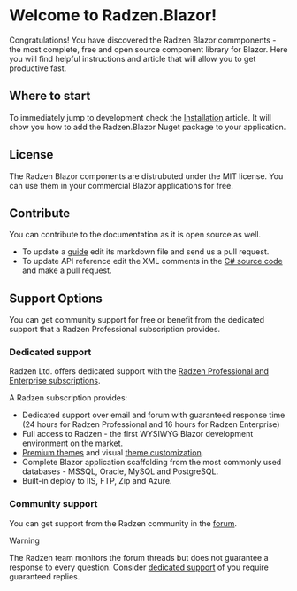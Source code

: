 # Welcome to Radzen.Blazor!
Congratulations! You have discovered the Radzen Blazor commponents - the most complete, free and open source component library for Blazor. Here you will find helpful instructions and article that will allow you to get productive fast.

## Where to start
To immediately jump to development check the [Installation](getting-started/installation.md) article. It will show
you how to add the Radzen.Blazor Nuget package to your application.

## License
The Radzen Blazor components are distrubuted under the MIT license. You can use them in your commercial Blazor applications for free.

## Contribute
You can contribute to the documentation as it is open source as well.
- To update a [guide](https://github.com/radzenhq/radzen-blazor/tree/master/Radzen.DocFX/guides) edit its markdown file and send us a pull request.
- To update API reference edit the XML comments in the [C# source code](https://github.com/radzenhq/radzen-blazor/tree/master/Radzen.Blazor) and make a pull request.

## Support Options
You can get community support for free or benefit from the dedicated support that a Radzen Professional subscription provides.

### Dedicated support
Radzen Ltd. offers dedicated support with the [Radzen Professional and Enterprise subscriptions](https://www.radzen.com/pricing/). 

A Radzen subscription provides:

- Dedicated support over email and forum with guaranteed response time (24 hours for Radzen Professional and 16 hours for Radzen Enterprise)
- Full access to Radzen - the first WYSIWYG Blazor development environment on the market.
- [Premium themes](https://www.radzen.com/documentation/premium-themes/) and visual [theme customization](https://www.radzen.com/documentation/theme-customization/).
- Complete Blazor application scaffolding from the most commonly used databases - MSSQL, Oracle, MySQL and PostgreSQL.
- Built-in deploy to IIS, FTP, Zip and Azure.

### Community support
You can get support from the Radzen community in the [forum](https://forum.radzen.com).

> [!Warning]
> The Radzen team monitors the forum threads but does not guarantee a response to every question. Consider [dedicated support](#dedicated-support) of you require guaranteed replies.